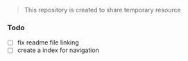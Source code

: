 > This repository is created to share temporary resource  
 
 
 ### Todo

 - [ ]  fix readme file linking
 - [ ]  create a index for navigation